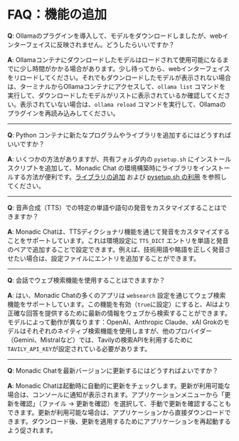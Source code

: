 # FAQ：機能の追加

**Q**: Ollamaのプラグインを導入して、モデルをダウンロードしましたが、webインターフェイスに反映されません。どうしたらいいですか？

**A**:  Ollamaコンテナにダウンロードしたモデルはロードされて使用可能になるまでに少し時間がかかる場合があります。少し待ってから、webインターフェイスをリロードしてください。それでもダウンロードしたモデルが表示されない場合は、ターミナルからOllamaコンテナにアクセスして、`ollama list` コマンドを実行して、ダウンロードしたモデルがリストに表示されているか確認してください。表示されていない場合は、`ollama reload` コマンドを実行して、Ollamaのプラグインを再読み込みしてください。

---

**Q**: Python コンテナに新たなプログラムやライブラリを追加するにはどうすればいいですか？

**A**: いくつかの方法がありますが、共有フォルダ内の `pysetup.sh` にインストールスクリプトを追加して、Monadic Chat の環境構築時にライブラリをインストールする方法が便利です。[ライブラリの追加](../docker-integration/python-container.md#ライブラリの追加) および [pysetup.sh の利用](../docker-integration/python-container.md#pysetupsh-の利用) を参照してください。

---

**Q**: 音声合成（TTS）での特定の単語や語句の発音をカスタマイズすることはできますか？

**A**: Monadic Chatは、TTSディクショナリ機能を通じて発音をカスタマイズすることをサポートしています。これは環境設定に `TTS_DICT` エントリを単語と発音のペアで追加することで設定できます。例えば、技術用語や略語を正しく発音させたい場合は、設定ファイルにエントリを追加することができます。

---

**Q**: 会話でウェブ検索機能を使用することはできますか？

**A**: はい、Monadic Chatの多くのアプリは `websearch` 設定を通じてウェブ検索機能をサポートしています。この機能を有効（`true`に設定）にすると、AIはより正確な回答を提供するために最新の情報をウェブから検索することができます。モデルによって動作が異なります：OpenAI、Anthropic Claude、xAI Grokのモデルはそれぞれのネイティブ検索機能を使用しますが、他のプロバイダー（Gemini、Mistralなど）では、Tavilyの検索APIを利用するために`TAVILY_API_KEY`が設定されている必要があります。

---

**Q**: Monadic Chatを最新バージョンに更新するにはどうすればよいですか？

**A**: Monadic Chatは起動時に自動的に更新をチェックします。更新が利用可能な場合は、コンソールに通知が表示されます。アプリケーションメニューから「更新を確認」（ファイル → 更新を確認）を選択して、手動で更新を確認することもできます。更新が利用可能な場合は、アプリケーションから直接ダウンロードできます。ダウンロード後、更新を適用するためにアプリケーションを再起動するよう促されます。